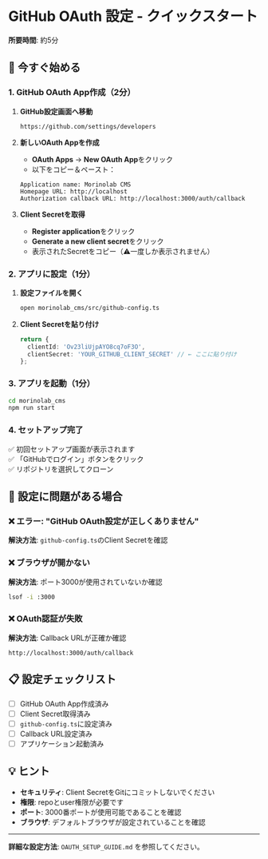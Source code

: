 # GitHub OAuth 設定 - クイックスタート

**所要時間**: 約5分

## 🚀 今すぐ始める

### 1. GitHub OAuth App作成（2分）

1. **GitHub設定画面へ移動**
   ```
   https://github.com/settings/developers
   ```

2. **新しいOAuth Appを作成**
   - **OAuth Apps** → **New OAuth App**をクリック
   - 以下をコピー＆ペースト：

   ```
   Application name: Morinolab CMS
   Homepage URL: http://localhost
   Authorization callback URL: http://localhost:3000/auth/callback
   ```

3. **Client Secretを取得**
   - **Register application**をクリック
   - **Generate a new client secret**をクリック
   - 表示されたSecretをコピー（⚠️一度しか表示されません）

### 2. アプリに設定（1分）

1. **設定ファイルを開く**
   ```bash
   open morinolab_cms/src/github-config.ts
   ```

2. **Client Secretを貼り付け**
   ```typescript
   return {
     clientId: 'Ov23liUjpAYO8cq7oF3O',
     clientSecret: 'YOUR_GITHUB_CLIENT_SECRET' // ← ここに貼り付け
   };
   ```

### 3. アプリを起動（1分）

```bash
cd morinolab_cms
npm run start
```

### 4. セットアップ完了

✅ 初回セットアップ画面が表示されます  
✅ 「GitHubでログイン」ボタンをクリック  
✅ リポジトリを選択してクローン  

## 🔧 設定に問題がある場合

### ❌ エラー: "GitHub OAuth設定が正しくありません"

**解決方法**: `github-config.ts`のClient Secretを確認

### ❌ ブラウザが開かない

**解決方法**: ポート3000が使用されていないか確認
```bash
lsof -i :3000
```

### ❌ OAuth認証が失敗

**解決方法**: Callback URLが正確か確認
```
http://localhost:3000/auth/callback
```

## 📋 設定チェックリスト

- [ ] GitHub OAuth App作成済み
- [ ] Client Secret取得済み
- [ ] `github-config.ts`に設定済み
- [ ] Callback URL設定済み
- [ ] アプリケーション起動済み

## 💡 ヒント

- **セキュリティ**: Client SecretをGitにコミットしないでください
- **権限**: repoとuser権限が必要です
- **ポート**: 3000番ポートが使用可能であることを確認
- **ブラウザ**: デフォルトブラウザが設定されていることを確認

---

**詳細な設定方法**: `OAUTH_SETUP_GUIDE.md` を参照してください。 